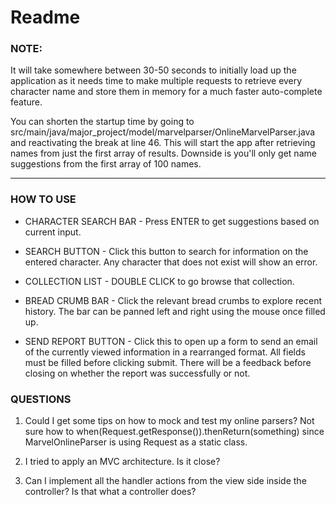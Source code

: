 # Readme

### NOTE:

It will take somewhere between 30-50 seconds to initially load up the application as it needs time to make multiple requests to retrieve every character name and store them in memory for a much faster auto-complete feature.

You can shorten the startup time by going to src/main/java/major_project/model/marvelparser/OnlineMarvelParser.java and reactivating the break at line 46. This will start the app after retrieving names from just the first array of results. Downside is you'll only get name suggestions from the first array of 100 names.

---

### HOW TO USE

- CHARACTER SEARCH BAR - Press ENTER to get suggestions based on current input.

- SEARCH BUTTON -  Click this button to search for information on the entered character. Any character that does not exist will show an error.

- COLLECTION LIST - DOUBLE CLICK to go browse that collection.

- BREAD CRUMB BAR - Click the relevant bread crumbs to explore recent history. The bar can be panned left and right using the mouse once filled up.

- SEND REPORT BUTTON - Click this to open up a form to send an email of the currently viewed information in a rearranged format. All fields must be filled before clicking submit. There will be a feedback before closing on whether the report was successfully or not.


### QUESTIONS

1. Could I get some tips on how to mock and test my online parsers? Not sure how to when(Request.getResponse()).thenReturn(something) since MarvelOnlineParser is using Request as a static class.

2. I tried to apply an MVC architecture. Is it close?

3. Can I implement all the handler actions from the view side inside the controller? Is that what a controller does?